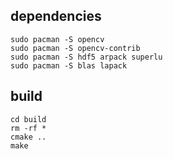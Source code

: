## dependencies

``` 
sudo pacman -S opencv
sudo pacman -S opencv-contrib
sudo pacman -S hdf5 arpack superlu
sudo pacman -S blas lapack

```

## build
``` 
cd build
rm -rf *        
cmake ..
make
```